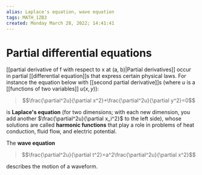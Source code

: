 ```yaml
---
alias: Laplace's equation, wave equation
tags: MATH_1ZB3
created: Monday March 28, 2022; 14:41:41 
---
```

# Partial differential equations
[[partial derivative of f with respect to x at (a, b)|Partial derivatives]] occur in partial [[differential equation]]s that express certain physical laws. For instance the equation below with [[second partial derivative]]s (where $u$ is a [[functions of two variables]] $u(x,y)$):

> $$\frac{\partial^2u}{\partial x^2}+\frac{\partial^2u}{\partial y^2}=0$$

is **Laplace's equation** (for two dimensions; with each new dimension, you add another $\frac{\partial^2u}{\partial x_i^2}$ to the left side), whose solutions are called **harmonic functions** that play a role in problems of heat conduction, fluid flow, and electric potential. 

The **wave equation**

> $$\frac{\partial^2u}{\partial t^2}=a^2\frac{\partial^2u}{\partial x^2}$$

describes the motion of a waveform. 